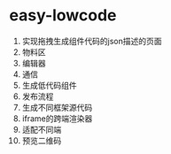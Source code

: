 # easy-lowcode

1. 实现拖拽生成组件代码的json描述的页面
2. 物料区
3. 编辑器
4. 通信
5. 生成低代码组件
6. 发布流程
7. 生成不同框架源代码
8. iframe的跨端渲染器
9. 适配不同端
10. 预览二维码